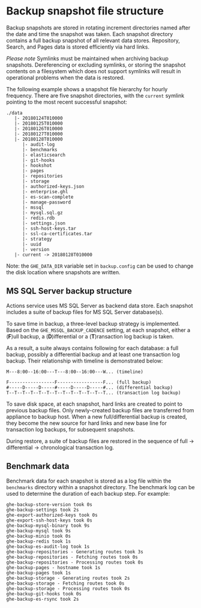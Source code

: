 # Backup snapshot file structure

Backup snapshots are stored in rotating increment directories named after the
date and time the snapshot was taken. Each snapshot directory contains a full
backup snapshot of all relevant data stores. Repository, Search, and Pages data
is stored efficiently via hard links.

*Please note* Symlinks must be maintained when archiving backup snapshots.
Dereferencing or excluding symlinks, or storing the snapshot contents on a
filesystem which does not support symlinks will result in operational
problems when the data is restored.

The following example shows a snapshot file hierarchy for hourly frequency.
There are five snapshot directories, with the `current` symlink pointing to the
most recent successful snapshot:

    ./data
       |- 20180124T010000
       |- 20180125T010000
       |- 20180126T010000
       |- 20180127T010000
       |- 20180128T010000
          |- audit-log
          |- benchmarks
          |- elasticsearch
          |- git-hooks
          |- hookshot
          |- pages
          |- repositories
          |- storage
          |- authorized-keys.json
          |- enterprise.ghl
          |- es-scan-complete
          |- manage-password
          |- mssql
          |- mysql.sql.gz
          |- redis.rdb
          |- settings.json
          |- ssh-host-keys.tar
          |- ssl-ca-certificates.tar
          |- strategy
          |- uuid
          |- version
       |- current -> 20180128T010000

Note: the `GHE_DATA_DIR` variable set in `backup.config` can be used to change
the disk location where snapshots are written.

## MS SQL Server backup structure
Actions service uses MS SQL Server as backend data store. Each snapshot includes a suite of backup files for MS SQL Server database(s).

To save time in backup, a three-level backup strategy is implemented. Based on the `GHE_MSSQL_BACKUP_CADENCE` setting, at each snapshot, either a (**F**)ull backup, a (**D**)ifferential or a (**T**)ransaction log backup is taken.

As a result, a suite always contains following for each database: a full backup, possibly a differential backup and at least one transaction log backup. Their relationship with timeline is demonstrated below:
```
M---8:00--16:00---T---8:00--16:00---W... (timeline)

F-----------------F-----------------F... (full backup)
#-----D-----D-----#-----D-----D-----#... (differential backup)
T--T--T--T--T--T--T--T--T--T--T--T--T... (transaction log backup)
```
To save disk space, at each snapshot, hard links are created to point to previous backup files. Only newly-created backup files are transferred from appliance to backup host. When a new full/differential backup is created, they become the new source for hard links and new base line for transaction log backups, for subsequent snapshots.

During restore, a suite of backup files are restored in the sequence of full -> differential -> chronological transaction log.

## Benchmark data

Benchmark data for each snapshot is stored as a log file within the `benchmarks` directory within a snapshot directory. The benchmark log can be used to determine the duration of each backup step. For example:

```text
ghe-backup-store-version took 0s
ghe-backup-settings took 2s
ghe-export-authorized-keys took 0s
ghe-export-ssh-host-keys took 0s
ghe-backup-mysql-binary took 9s
ghe-backup-mysql took 9s
ghe-backup-minio took 0s
ghe-backup-redis took 1s
ghe-backup-es-audit-log took 1s
ghe-backup-repositories - Generating routes took 3s
ghe-backup-repositories - Fetching routes took 0s
ghe-backup-repositories - Processing routes took 0s
ghe-backup-pages - hostname took 1s
ghe-backup-pages took 1s
ghe-backup-storage - Generating routes took 2s
ghe-backup-storage - Fetching routes took 0s
ghe-backup-storage - Processing routes took 0s
ghe-backup-git-hooks took 0s
ghe-backup-es-rsync took 2s
```
